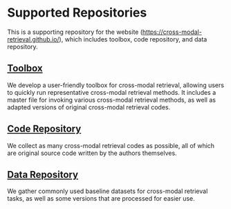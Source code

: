 # Supported Repositories
This is a supporting repository for the website (https://cross-modal-retrieval.github.io/), which includes toolbox, code repository, and data repository.

## [Toolbox](https://github.com/cross-modal-retrieval/cross-modal-retrieval/tree/main/Toolbox)
We develop a user-friendly toolbox for cross-modal retrieval, allowing users to quickly run representative cross-modal retrieval methods. It includes a master file for invoking various cross-modal retrieval methods, as well as adapted versions of original cross-modal retrieval codes.

## [Code Repository](https://github.com/cross-modal-retrieval/cross-modal-retrieval/tree/main/Code-repository)
We collect as many cross-modal retrieval codes as possible, all of which are original source code written by the authors themselves.

## [Data Repository](https://github.com/cross-modal-retrieval/cross-modal-retrieval/tree/main/Data-repository)
We gather commonly used baseline datasets for cross-modal retrieval tasks, as well as some versions that are processed for easier use.
